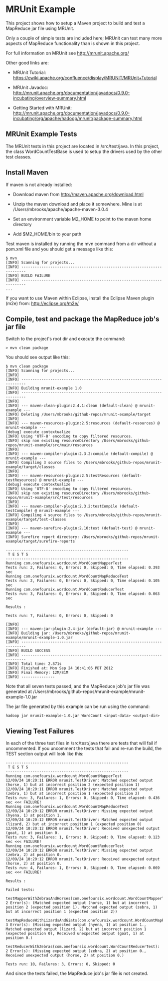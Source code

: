MRUnit Example
==============================

This project shows how to setup a Maven project to build and test a MapReduce jar file using MRUnit.  

Only a couple of simple tests are included here; MRUnit can test many more aspects of MapReduce functionality than is shown in this project.

For full information on MRUnit see http://mrunit.apache.org/

Other good links are:

* MRUnit Tutorial:	https://cwiki.apache.org/confluence/display/MRUNIT/MRUnit+Tutorial

* MRUnit Javadoc:	http://mrunit.apache.org/documentation/javadocs/0.9.0-incubating/overview-summary.html

* Getting Started with MRUnit: http://mrunit.apache.org/documentation/javadocs/0.9.0-incubating/org/apache/hadoop/mrunit/package-summary.html


MRUnit Example Tests
--------------------
The MRUnit tests in this project are located in /src/test/java. In this project, the class WordCountTestBase is used to setup the drivers used by the other test classes.



Install Maven
-------------
If maven is not already installed:

* Download maven from http://maven.apache.org/download.html

* Unzip the maven download and place it somewhere.  Mine is at /Users/mbrooks/apache/apache-maven-3.0.4

* Set an environment variable M2_HOME to point to the maven home directory

* Add $M2_HOME/bin to your path

Test maven is installed by running the mvn command from a dir without a pom.xml file and you should get a message like this:

	$ mvn
	[INFO] Scanning for projects...
	[INFO] ------------------------------------------------------------------------
	[INFO] BUILD FAILURE
	[INFO] ------------------------------------------------------------------------
	...
	
If you want to use Maven within Eclipse, install the Eclipse Maven plugin (m2e) from: 
     http://eclipse.org/m2e/



Compile, test and package the MapReduce job's jar file
------------------------------------------------------

Switch to the project's root dir and execute the command: 

	> mvn clean package
	
You should see output like this:

	$ mvn clean package
	[INFO] Scanning for projects...
	[INFO]                                                                         
	[INFO] ------------------------------------------------------------------------
	[INFO] Building mrunit-example 1.0
	[INFO] ------------------------------------------------------------------------
	[INFO] 
	[INFO] --- maven-clean-plugin:2.4.1:clean (default-clean) @ mrunit-example ---
	[INFO] Deleting /Users/mbrooks/github-repos/mrunit-example/target
	[INFO] 
	[INFO] --- maven-resources-plugin:2.5:resources (default-resources) @ mrunit-example ---
	[debug] execute contextualize
	[INFO] Using 'UTF-8' encoding to copy filtered resources.
	[INFO] skip non existing resourceDirectory /Users/mbrooks/github-repos/mrunit-example/src/main/resources
	[INFO] 
	[INFO] --- maven-compiler-plugin:2.3.2:compile (default-compile) @ mrunit-example ---
	[INFO] Compiling 3 source files to /Users/mbrooks/github-repos/mrunit-example/target/classes
	[INFO] 
	[INFO] --- maven-resources-plugin:2.5:testResources (default-testResources) @ mrunit-example ---
	[debug] execute contextualize
	[INFO] Using 'UTF-8' encoding to copy filtered resources.
	[INFO] skip non existing resourceDirectory /Users/mbrooks/github-repos/mrunit-example/src/test/resources
	[INFO] 
	[INFO] --- maven-compiler-plugin:2.3.2:testCompile (default-testCompile) @ mrunit-example ---
	[INFO] Compiling 4 source files to /Users/mbrooks/github-repos/mrunit-example/target/test-classes
	[INFO] 
	[INFO] --- maven-surefire-plugin:2.10:test (default-test) @ mrunit-example ---
	[INFO] Surefire report directory: /Users/mbrooks/github-repos/mrunit-example/target/surefire-reports

	-------------------------------------------------------
	 T E S T S
	-------------------------------------------------------
	Running com.onefoursix.wordcount.WordCountMapperTest
	Tests run: 2, Failures: 0, Errors: 0, Skipped: 0, Time elapsed: 0.393 sec
	Running com.onefoursix.wordcount.WordCountMapReduceTest
	Tests run: 2, Failures: 0, Errors: 0, Skipped: 0, Time elapsed: 0.105 sec
	Running com.onefoursix.wordcount.WordCountReducerTest
	Tests run: 3, Failures: 0, Errors: 0, Skipped: 0, Time elapsed: 0.063 sec

	Results :

	Tests run: 7, Failures: 0, Errors: 0, Skipped: 0

	[INFO] 
	[INFO] --- maven-jar-plugin:2.4:jar (default-jar) @ mrunit-example ---
	[INFO] Building jar: /Users/mbrooks/github-repos/mrunit-example/mrunit-example-1.0.jar
	[INFO] ------------------------------------------------------------------------
	[INFO] BUILD SUCCESS
	[INFO] ------------------------------------------------------------------------
	[INFO] Total time: 2.871s
	[INFO] Finished at: Mon Sep 24 10:41:06 PDT 2012
	[INFO] Final Memory: 12M/81M
	[INFO] ---------------
	
Note that all seven tests passed, and the MapReduce job's jar file was generated at /Users/mbrooks/github-repos/mrunit-example/mrunit-example-1.0.jar

The jar file generated by this example can be run using the command:

	hadoop jar mrunit-example-1.0.jar WordCount <input-data> <output-dir>


Viewing Test Failures
---------------------


In each of the three test files in /src/test/java there are tests that will fail if uncommented.  If you uncomment the tests that fail and re-run the build, the TEST section output will look like this:


	-------------------------------------------------------
	 T E S T S
	-------------------------------------------------------
	Running com.onefoursix.wordcount.WordCountMapperTest
	12/09/24 10:20:11 ERROR mrunit.TestDriver: Matched expected output (horse, 1) but at incorrect position 2 (expected position 1)
	12/09/24 10:20:11 ERROR mrunit.TestDriver: Matched expected output (zebra, 1) but at incorrect position 1 (expected position 2)
	Tests run: 3, Failures: 1, Errors: 0, Skipped: 0, Time elapsed: 0.436 sec <<< FAILURE!
	Running com.onefoursix.wordcount.WordCountMapReduceTest
	12/09/24 10:20:12 ERROR mrunit.TestDriver: Missing expected output (hyena, 1) at position 1.
	12/09/24 10:20:12 ERROR mrunit.TestDriver: Matched expected output (lizard, 2) but at incorrect position 1 (expected position 0)
	12/09/24 10:20:12 ERROR mrunit.TestDriver: Received unexpected output (goat, 1) at position 0.
	Tests run: 3, Failures: 1, Errors: 0, Skipped: 0, Time elapsed: 0.123 sec <<< FAILURE!
	Running com.onefoursix.wordcount.WordCountReducerTest
	12/09/24 10:20:12 ERROR mrunit.TestDriver: Missing expected output (zebra, 2) at position 0.
	12/09/24 10:20:12 ERROR mrunit.TestDriver: Received unexpected output (horse, 2) at position 0.
	Tests run: 4, Failures: 1, Errors: 0, Skipped: 0, Time elapsed: 0.069 sec <<< FAILURE!

	Results :

	Failed tests:   
	  testMapperWithZebrasAndHorses(com.onefoursix.wordcount.WordCountMapperTest): 2 Error(s): (Matched expected output (horse, 1) but at incorrect position 2 (expected position 1), Matched expected output (zebra, 1) but at incorrect position 1 (expected position 2))
	  testMapReduceWithLizardsAndGiats(com.onefoursix.wordcount.WordCountMapReduceTest): 3 Error(s): (Missing expected output (hyena, 1) at position 1., Matched expected output (lizard, 2) but at incorrect position 1 (expected position 0), Received unexpected output (goat, 1) at position 0.)
	  testReducerWithZebras(com.onefoursix.wordcount.WordCountReducerTest): 2 Error(s): (Missing expected output (zebra, 2) at position 0., Received unexpected output (horse, 2) at position 0.)

	Tests run: 10, Failures: 3, Errors: 0, Skipped: 0


And since the tests failed, the MapReduce job's jar file is not created.


